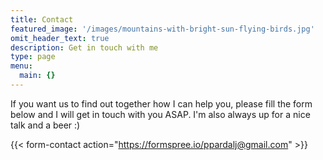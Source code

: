 ```yaml
---
title: Contact
featured_image: '/images/mountains-with-bright-sun-flying-birds.jpg'
omit_header_text: true
description: Get in touch with me
type: page
menu:
  main: {}
---
```


If you want us to find out together how I can help you, please fill the form below and I will get in touch with you ASAP. I'm also always up for a nice talk and a beer :)

{{< form-contact action="https://formspree.io/ppardalj@gmail.com" >}}
